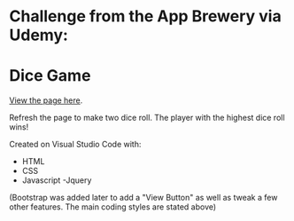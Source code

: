 # Challenge from the App Brewery via Udemy:

# Dice Game

[View the page here](https://shadowecco.github.io/portfolio/dice-challenge-web/).

Refresh the page to make two dice roll. The player with the highest dice roll wins!

Created on Visual Studio Code with:

- HTML
- CSS
- Javascript
-Jquery

(Bootstrap was added later to add a "View Button" as well as tweak a few other features. The main coding styles are stated above)

